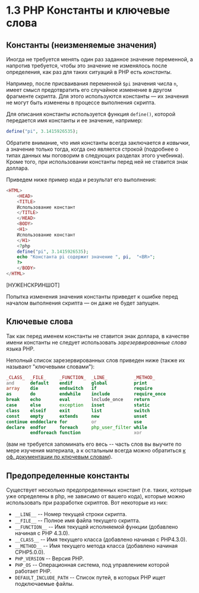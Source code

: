 
# 1.3 PHP Константы и ключевые слова 

## Константы (неизменяемые значения)

Иногда не требуется менять один раз заданное значение переменной, а напротив требуется,
 чтобы это значение не изменялось после определения, как раз для таких ситуаций в PHP есть _константы_.

Например, после присваивания переменной `$pi` значения числа `n`, имеет смысл предотвратить его случайное изменение в другом фрагменте скрипта. 
Для этого используются константы — их значения не могут быть изменены в процессе выполнения скрипта.

Для описания константы используется функция `define()`, которой передается
имя константы и ее значение, например:
```php
define("pi", 3.1415926535);
```

Обратите внимание, что имя константы всегда заключается _в кавычки_, а значение только тогда, когда оно является строкой (подробнее о типах данных мы поговорим в следующих разделах этого учебника). 
Кроме того, при использовании константы перед ней не ставится знак доллара. 

Приведем ниже пример кода и результат его выполнения:

```php
<HTML>
    <HEAD>
    <TITLE>
	Использование констант
    </TITLE>
    </HEAD>
    <BODY>
    <H1>
	Использование констант
    </H1>
    <?php
	define("pi", 3.1415926535);
	echo "Константа pi содержит значение ", pi,  "<BR>";
    ?>
    </BODY>
</HTML>
```

[НУЖЕНСКРИНШОТ]


Попытка изменения значения константы приведет к ошибке перед началом выполнения скрипта — он даже не будет запущен.

## Ключевые слова 

Так как перед именем константы не ставится знак доллара, в качестве имени константы не следует использовать <em>зарезервированные слова</em> языка РНР. 

Неполный список зарезервированных  слов приведен ниже (также их называют "ключевыми словами"):

```php
_CLASS_  _FILE_     _FUNCTION_  _LINE_          _METHOD_
and      default    endif       global          print
array    die        endswitch   if              require
as       do         endwhile    include         require_once
break    echo       eval        lnclude_once    return
case     else       exception   isset           static
class    elseif     exit        list            switch
const    empty      extends     new             unset
continue enddeclare for         or              use
declare  endfor     foreach     php_user_filter while
         endforeach function                    xor
```

(вам не требуется запоминать его весь -- часть слов вы выучите по мере изучения материала, 
а к остальным всегда можно обратиться <a href="https://www.php.net/manual/ru/reserved.keywords.php">к оф. документации по ключевым словам</a>).

## Предопределенные константы

Существует несколько предопределенных констант (т.е. таких, которые уже определены в php, не зависимо от вашего кода), которые можно использовать при разработке скриптов. 
Вот некоторые из них:
<ul>
  <li><code>__LINE__</code>   -- Номер текущей строки скрипта.</li>
  <li><code>__FILE__</code>   -- Полное имя файла текущего скрипта.</li>
  <li><code>__FUNCTION__</code>   -- Имя текущей исполняемой функции (добавлено
начиная с РНР 4.3.0).</li>
  <li><code>__CLASS__</code>   -- Имя текущего класса (добавлено начиная
 с РНР4.3.0).
  </li>
  <li><code>__METHOD__</code>  -- Имя текущего метода класса (добавлено начиная
СРНР5.0.0).</li>
  <li><code>PHP_VERSION</code>  -- Версия РНР.</li>
  <li><code>PHP_OS</code> -- Операционная система, под управлением которой работает РНР.</li>
  <li><code>DEFAULT_INCLUDE_PATH</code> -- Список путей, в которых РНР ищет 
подключаемые файлы.
  </li>
</ul>


